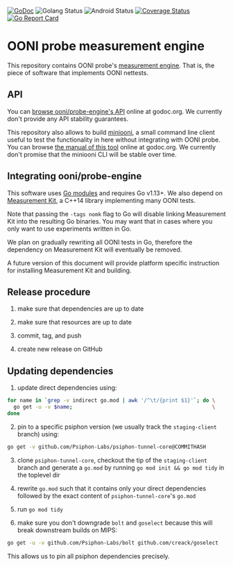 [![GoDoc](https://godoc.org/github.com/ooni/probe-engine?status.svg)](https://godoc.org/github.com/ooni/probe-engine) ![Golang Status](https://github.com/ooni/probe-engine/workflows/golang/badge.svg) ![Android Status](https://github.com/ooni/probe-engine/workflows/android/badge.svg) [![Coverage Status](https://coveralls.io/repos/github/ooni/probe-engine/badge.svg?branch=master)](https://coveralls.io/github/ooni/probe-engine?branch=master) [![Go Report Card](https://goreportcard.com/badge/github.com/ooni/probe-engine)](https://goreportcard.com/report/github.com/ooni/probe-engine)

# OONI probe measurement engine

This repository contains OONI probe's [measurement engine](
https://github.com/ooni/spec/tree/master/probe#engine). That is, the
piece of software that implements OONI nettests.

## API

You can [browse ooni/probe-engine's API](
https://godoc.org/github.com/ooni/probe-engine)
online at godoc.org. We currently don't provide any API
stability guarantees.

This repository also allows to build [miniooni](cmd/miniooni), a
small command line client useful to test the functionality in here
without integrating with OONI probe. You can browse [the manual
of this tool](
https://godoc.org/github.com/ooni/probe-engine/cmd/miniooni)
online at godoc.org. We currently don't promise that the
miniooni CLI will be stable over time.

## Integrating ooni/probe-engine

This software uses [Go modules](https://github.com/golang/go/wiki/Modules)
and requires Go v1.13+. We also depend on [Measurement Kit](
https://github.com/measurement-kit/measurement-kit), a C++14 library
implementing many OONI tests.

Note that passing the `-tags nomk` flag to Go will disable linking
Measurement Kit into the resulting Go binaries. You may want that in
cases where you only want to use experiments written in Go.

We plan on gradually rewriting all OONI tests in Go, therefore the
dependency on Measurement Kit will eventually be removed.

A future version of this document will provide platform specific
instruction for installing Measurement Kit and building.

## Release procedure

1. make sure that dependencies are up to date

2. make sure that resources are up to date

3. commit, tag, and push

4. create new release on GitHub

## Updating dependencies

1. update direct dependencies using:

```bash
for name in `grep -v indirect go.mod | awk '/^\t/{print $1}'`; do \
  go get -u -v $name;                                             \
done
```

2. pin to a specific psiphon version (we usually track the
`staging-client` branch) using:

```bash
go get -v github.com/Psiphon-Labs/psiphon-tunnel-core@COMMITHASH
```

3. clone `psiphon-tunnel-core`, checkout the tip of the `staging-client`
branch and generate a `go.mod` by running `go mod init && go mod tidy` in
the toplevel dir

4. rewrite `go.mod` such that it contains only your direct dependencies
followed by the exact content of `psiphon-tunnel-core`'s `go.mod`

5. run `go mod tidy`

6. make sure you don't downgrade `bolt` and `goselect` because this
will break downstream builds on MIPS:

```bash
go get -u -v github.com/Psiphon-Labs/bolt github.com/creack/goselect
```

This allows us to pin all psiphon dependencies precisely.
